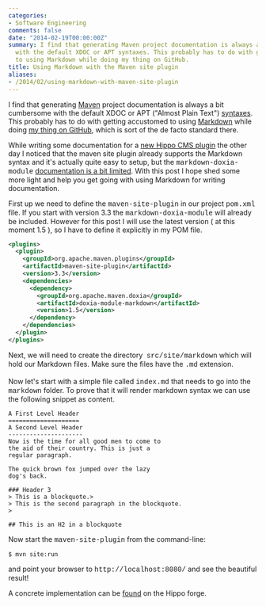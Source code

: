 ```yaml
---
categories:
- Software Engineering
comments: false
date: "2014-02-19T00:00:00Z"
summary: I find that generating Maven project documentation is always a bit cumbersome
  with the default XDOC or APT syntaxes. This probably has to do with getting accustomed
  to using Markdown while doing my thing on GitHub.
title: Using Markdown with the Maven site plugin
aliases:
- /2014/02/using-markdown-with-maven-site-plugin
---
```



I find that generating <a href="http://maven.apache.org/" target="_blank">Maven</a> project documentation is always a bit cumbersome with the default XDOC or APT ("Almost Plain Text") <a href="http://maven.apache.org/doxia/references/index.html" target="_blank">syntaxes</a>. This probably has to do with getting accustomed to using <a href="http://daringfireball.net/projects/markdown/" target="_blank">Markdown</a> while doing <a href="https://github.com/jreijn" target="_blank">my thing on GitHub</a>, which is sort of the de facto standard there.

While writing some documentation for a <a href="http://manage_settings.forge.onehippo.org/" target="_blank">new Hippo CMS plugin</a> the other day I noticed that the maven site plugin already supports the Markdown syntax and it's actually quite easy to setup, but the <span style="font-family: &quot;Courier New&quot;,Courier,monospace;">markdown-doxia-module</span> <a href="http://maven.apache.org/doxia/doxia/doxia-modules/doxia-module-markdown/" target="_blank">documentation is a bit limited</a>.
With this post I hope shed some more light and help you get going with using Markdown for writing documentation.

First up we need to define the <span style="font-family: &quot;Courier New&quot;,Courier,monospace;">maven-site-plugin</span> in our project <span style="font-family: &quot;Courier New&quot;,Courier,monospace;">pom.xml</span> file. If you start with version 3.3 the <span style="font-family: &quot;Courier New&quot;,Courier,monospace;">markdown-doxia-module</span> will already be included. However for this post I will use the latest version ( at this moment 1.5 ), so I have to define it explicitly in my POM file.

``` xml
<plugins>
  <plugin>
    <groupId>org.apache.maven.plugins</groupId>
    <artifactId>maven-site-plugin</artifactId>
    <version>3.3</version>
    <dependencies>
      <dependency>
        <groupId>org.apache.maven.doxia</groupId>
        <artifactId>doxia-module-markdown</artifactId>
        <version>1.5</version>
      </dependency>
    </dependencies>
  </plugin>
</plugins>
```

Next, we will need to create the directory&nbsp; <span style="font-family: &quot;Courier New&quot;,Courier,monospace;">src/site/markdown</span> which will hold our Markdown files. Make sure the files have the <span style="font-family: &quot;Courier New&quot;,Courier,monospace;">.md</span> extension.<br /><br />Now let's start with a simple file called <span style="font-family: &quot;Courier New&quot;,Courier,monospace;">index.md</span> that needs to go into the <span style="font-family: &quot;Courier New&quot;,Courier,monospace;">markdown</span> folder. To prove that it will render markdown syntax we can use the following snippet as content.

```
A First Level Header
====================
A Second Level Header
---------------------
Now is the time for all good men to come to
the aid of their country. This is just a
regular paragraph.

The quick brown fox jumped over the lazy
dog's back.

### Header 3
> This is a blockquote.>
> This is the second paragraph in the blockquote.
>

## This is an H2 in a blockquote
```

Now start the <span style="font-family: &quot;Courier New&quot;,Courier,monospace;">maven-site-plugin</span> from the command-line:

```
$ mvn site:run
```
and point your browser to <span style="font-family: &quot;Courier New&quot;,Courier,monospace;">http://localhost:8080/</span> and see the beautiful result!

A concrete implementation can be <a href="https://forge.onehippo.org/svn/manage_settings/trunk/">found</a> on the Hippo forge.
